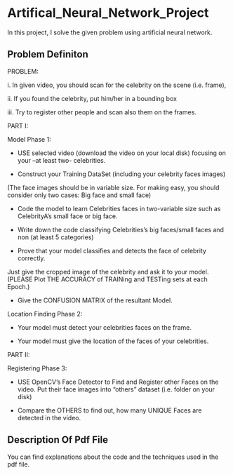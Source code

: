 # Artifical_Neural_Network_Project
 In this project, I solve the given problem using artificial neural network.

## Problem Definiton

PROBLEM: 

i. In given video, you should scan for the celebrity on the scene (i.e. frame), 

ii. If you found the celebrity, put him/her in a bounding box

iii. Try to register other people and scan also them on the frames.

PART I:

Model Phase 1: 

- USE selected video (download the video on your local disk) focusing on your –at least two- celebrities.

- Construct your Training DataSet (including your celebrity faces images)
  
(The face images should be in variable size. For making easy, you should consider only two cases: Big face and small face)

- Code the model to learn Celebrities faces in two-variable size such as CelebrityA’s small face or big face.

- Write down the code classifying Celebrities’s big faces/small faces and non (at least 5 categories)
  
- Prove that your model classifies and detects the face of celebrity correctly.
  
Just give the cropped image of the celebrity and ask it to your model. (PLEASE Plot THE ACCURACY of TRAINing and TESTing sets at each Epoch.)

- Give the CONFUSION MATRIX of the resultant Model.
  
Location Finding Phase 2:

- Your model must detect your celebrities faces on the frame.
  
- Your model must give the location of the faces of your celebrities.
  
PART II:

Registering Phase 3:

- USE OpenCV’s Face Detector to Find and Register other Faces on the video. Put their face images into “others” dataset (i.e. folder on your disk)
  
- Compare the OTHERS to find out, how many UNIQUE Faces are detected in the video.

## Description Of Pdf File
You can find explanations about the code and the techniques used in the pdf file.
